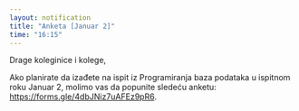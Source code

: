 ```yaml
---
layout: notification
title: "Anketa [Januar 2]"
time: "16:15"
---
```


Drage koleginice i kolege,

Ako planirate da izađete na ispit iz Programiranja baza podataka u ispitnom roku Januar 2, molimo vas da popunite sledeću anketu:
https://forms.gle/4dbJNiz7uAFEz9pR6.

